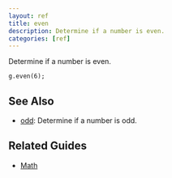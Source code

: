 ```yaml
---
layout: ref
title: even
description: Determine if a number is even.
categories: [ref]
---
```

Determine if a number is even.

    g.even(6);

## See Also
- [odd](/ref/odd.html): Determine if a number is odd.

## Related Guides
- [Math](/guide/math.html)
